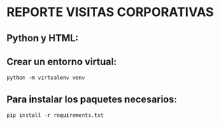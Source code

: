 # REPORTE VISITAS CORPORATIVAS

## Python y HTML:
## Crear un entorno virtual:

`python -m virtualenv venv`

## Para instalar los paquetes necesarios:
`pip install -r requirements.txt`
